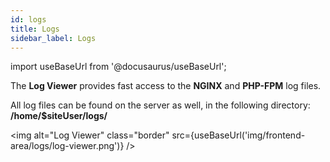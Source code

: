 ```yaml
---
id: logs
title: Logs
sidebar_label: Logs
---
```


import useBaseUrl from '@docusaurus/useBaseUrl';

The **Log Viewer** provides fast access to the **NGINX** and **PHP-FPM** log files.

All log files can be found on the server as well, in the following directory: **/home/$siteUser/logs/**

<img alt="Log Viewer" class="border" src={useBaseUrl('img/frontend-area/logs/log-viewer.png')} />
